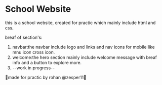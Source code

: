 # School Website
this is a school website, created for practic which mainly include html and css.

breaf of section's:
1) navbar:the navbar include logo and links and nav icons for mobile like mnu icon cross icon.
2) welcome:the hero section mainly include welcome message with breaf info and a button to explore more.
3) --work in progress--

  🎈made for practic by rohan @zesper11🎈
